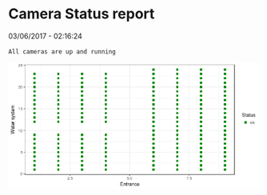Camera Status report
================
03/06/2017 - 02:16:24

    All cameras are up and running

![](camreport_files/figure-markdown_github/unnamed-chunk-2-1.png)
